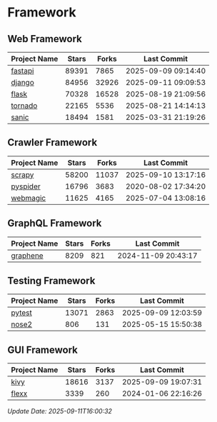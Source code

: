 # Framework

## Web Framework
| Project Name | Stars | Forks | Last Commit |
| ------------ | ----- | ----- | ----------- |
| [fastapi](https://github.com/fastapi/fastapi) | 89391 | 7865 | 2025-09-09 09:14:40 |
| [django](https://github.com/django/django) | 84956 | 32926 | 2025-09-11 09:09:53 |
| [flask](https://github.com/pallets/flask) | 70328 | 16528 | 2025-08-19 21:09:56 |
| [tornado](https://github.com/tornadoweb/tornado) | 22165 | 5536 | 2025-08-21 14:14:13 |
| [sanic](https://github.com/sanic-org/sanic) | 18494 | 1581 | 2025-03-31 21:19:26 |

## Crawler Framework
| Project Name | Stars | Forks | Last Commit |
| ------------ | ----- | ----- | ----------- |
| [scrapy](https://github.com/scrapy/scrapy) | 58200 | 11037 | 2025-09-10 13:17:16 |
| [pyspider](https://github.com/binux/pyspider) | 16796 | 3683 | 2020-08-02 17:34:20 |
| [webmagic](https://github.com/code4craft/webmagic) | 11625 | 4165 | 2025-07-04 13:08:16 |

## GraphQL Framework
| Project Name | Stars | Forks | Last Commit |
| ------------ | ----- | ----- | ----------- |
| [graphene](https://github.com/graphql-python/graphene) | 8209 | 821 | 2024-11-09 20:43:17 |

## Testing Framework
| Project Name | Stars | Forks | Last Commit |
| ------------ | ----- | ----- | ----------- |
| [pytest](https://github.com/pytest-dev/pytest) | 13071 | 2863 | 2025-09-09 12:03:59 |
| [nose2](https://github.com/nose-devs/nose2) | 806 | 131 | 2025-05-15 15:50:38 |

## GUI Framework
| Project Name | Stars | Forks | Last Commit |
| ------------ | ----- | ----- | ----------- |
| [kivy](https://github.com/kivy/kivy) | 18616 | 3137 | 2025-09-09 19:07:31 |
| [flexx](https://github.com/flexxui/flexx) | 3339 | 260 | 2024-01-06 22:16:26 |

*Update Date: 2025-09-11T16:00:32*